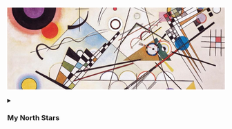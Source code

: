 ![Wassily Kandinsky's Composition VIII](Wassily-Comp_VIII.jpg)
<details>
  <summary><h3>My North Stars</h3></summary>
  <br>

> **"Optimism is your moral duty."**
>
> — inspired by Karl Popper's [_The Open Society and Its Enemies_](https://en.wikipedia.org/wiki/The_Open_Society_and_Its_Enemies), Volume 1, Chapter 10)

<br>

> **"Man has a large capacity for effort. In fact it is so much greater than we think it is that few ever reach this capacity. We should value the faculty of knowing what we ought to do and having the will to do it. Knowing is easy; it is the doing that is difficult. The critical issue is not what we know but what we do with what we know. The great end of life is not knowledge, but action. I believe that it is the duty of each of us to act as if the fate of the world depended on him ... we must live for the future, not for our own comfort or success."**  
>
> — [Admiral Hyman G. Rickover](https://en.wikipedia.org/wiki/Hyman_G._Rickover) (attributed, via [Sam Altman](https://blog.samaltman.com/rickover))
</details>
